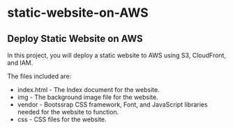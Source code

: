 # static-website-on-AWS

## Deploy Static Website on AWS

In this project, you will deploy a static website to AWS using S3, CloudFront, and IAM.

The files included are: 

<ul>
    <li>index.html - The Index document for the website.</li>
    <li>img - The background image file for the website.</li>
    <li>vendor - Bootssrap CSS framework, Font, and JavaScript libraries needed for the website to function.</li>
    <li>css - CSS files for the website.</li>
</ul>




